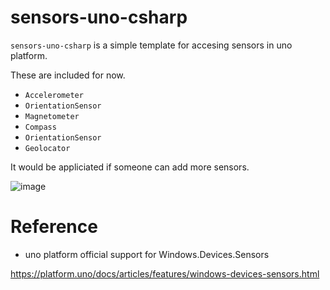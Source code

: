 # sensors-uno-csharp

`sensors-uno-csharp` is a simple template for accesing sensors in uno platform.

These are included for now.
* `Accelerometer`
* `OrientationSensor`
* `Magnetometer`
* `Compass`
* `OrientationSensor`
* `Geolocator`

It would be appliciated if someone can add more sensors.

![image](https://user-images.githubusercontent.com/49830756/166903989-e8460261-b9d0-4f33-8898-f232aba94793.png)


# Reference
* uno platform official support for Windows.Devices.Sensors

https://platform.uno/docs/articles/features/windows-devices-sensors.html
